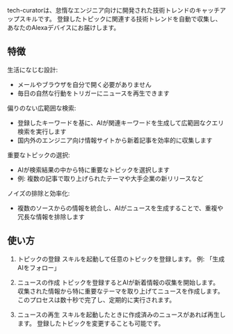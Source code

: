 tech-curatorは、怠惰なエンジニア向けに開発された技術トレンドのキャッチアップスキルです。
登録したトピックに関連する技術トレンドを自動で収集し、あなたのAlexaデバイスにお届けします。

## 特徴

生活になじむ設計:
- メールやブラウザを自分で開く必要がありません
- 毎日の自然な行動をトリガーにニュースを再生できます

偏りのない広範囲な検索:
- 登録したキーワードを基に、AIが関連キーワードを生成して広範囲なクエリ検索を実行します
- 国内外のエンジニア向け情報サイトから新着記事を効率的に収集します

重要なトピックの選択:
- AIが検索結果の中から特に重要なトピックを選択します
- 例: 複数の記事で取り上げられたテーマや大手企業の新リリースなど

ノイズの排除と効率化:
- 複数のソースからの情報を統合し、AIがニュースを生成することで、重複や冗長な情報を排除します

## 使い方

1. トピックの登録
スキルを起動して任意のトピックを登録します。
例: 「生成AIをフォロー」

2. ニュースの作成
トピックを登録するとAIが新着情報の収集を開始します。
収集された情報から特に重要なテーマを取り上げてニュースを作成します。
このプロセスは数十秒で完了し、定期的に実行されます。

3. ニュースの再生
スキルを起動したときに作成済みのニュースがあれば再生します。
登録したトピックを変更することも可能です。
